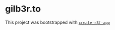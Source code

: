 # gilb3r.to

This project was bootstrapped with [`create-r3f-app`](https://github.com/utsuboco/create-r3f-app)